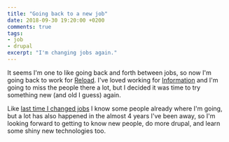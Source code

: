 ```yaml
---
title: "Going back to a new job"
date: 2018-09-30 19:20:00 +0200
comments: true
tags:
- job
- drupal
excerpt: "I'm changing jobs again."
---
```

It seems I'm one to like going back and forth between jobs, so now I'm going back to work for [Reload](https://reload.dk/). I've loved working for [Information](https://www.information.dk/) and I'm going to miss the people there a lot, but I decided it was time to try something new (and old I guess) again. 

Like [last time I changed jobs](/2015/02/24/new-job/) I know some people already where I'm going, but a lot has also happened in the almost 4 years I've been away, so I'm looking forward to getting to know new people, do more drupal, and learn some shiny new technologies too.
